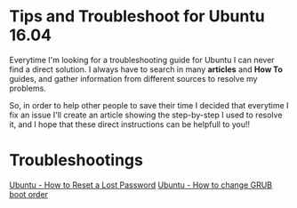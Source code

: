 # Tips and Troubleshoot for Ubuntu 16.04

Everytime I'm looking for a troubleshooting guide for Ubuntu I can never find a direct solution. I always have to search in many **articles** and **How To** guides, and gather information from different sources to resolve my problems.

So, in order to help other people to save their time I decided that everytime I fix an issue I'll create an article showing the step-by-step I used to resolve it, and I hope that these direct instructions can be helpfull to you!!

# Troubleshootings

[Ubuntu - How to Reset a Lost Password](https://github.com/andreamussap/ubuntu-tips/blob/master/docs/reset-lost-password.md)
[Ubuntu - How to change GRUB boot order](https://github.com/andreamussap/ubuntu-tips/blob/master/docs/change-grub-boot-order.md)
